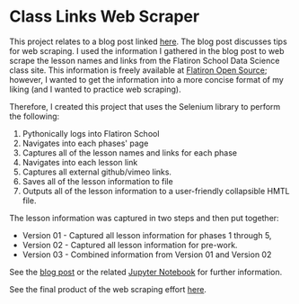 # Class Links Web Scraper

This project relates to a blog post linked [here](https://nate23424533.wordpress.com/2023/01/23/web-scraping-tips/). The blog post discusses tips for web scraping.  I used the information I gathered in the blog post to web scrape the lesson names and links from the Flatiron School Data Science class site.  This information is freely available at [Flatiron Open Source](https://flatironopensource.ml/); however, I wanted to get the information into a more concise format of my liking (and I wanted to practice web scraping).  

Therefore, I created this project that uses the Selenium library to perform the following:
1. Pythonically logs into Flatiron School
2. Navigates into each phases' page
3. Captures all of the lesson names and links for each phase
4. Navigates into each lesson link
5. Captures all external github/vimeo links.  
6. Saves all of the lesson information to file
7. Outputs all of the lesson information to a user-friendly collapsible HMTL file. 

The lesson information was captured in two steps and then put together:
- Version 01 - Captured all lesson information for phases 1 through 5, 
- Version 02 - Captured all lesson information for pre-work.  
- Version 03 - Combined information from Version 01 and Version 02

See the [blog post](https://nate23424533.wordpress.com/2022/12/05/building-a-crypto-trading-dashboard-the-first-steps/) or the related [Jupyter Notebook](notebook.ipynb) for further information.  

See the final product of the web scraping effort [here](https://htmlpreview.github.io/?https://github.com/nate102938/class_links_web_scraper/blob/main/Version%20-%2003%20-%20All/DS_Links.html).
